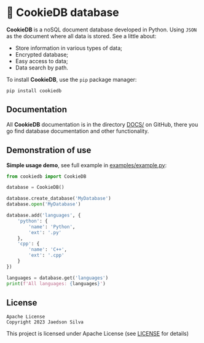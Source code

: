 # 🍪 CookieDB database

**CookieDB** is a noSQL document database developed in Python. Using `JSON` as the document where all data is stored. See a little about:

- Store information in various types of data;
- Encrypted database;
- Easy access to data;
- Data search by path.

To install **CookieDB**, use the `pip` package manager:

```
pip install cookiedb
```

## Documentation

All **CookieDB** documentation is in the directory [DOCS/](https://github.com/jaedsonpys/cookiedb/tree/master/DOCS) on GitHub, there you go find database documentation and other functionality.

## Demonstration of use

**Simple usage demo**, see full example in [examples/example.py](https://github.com/jaedsonpys/cookiedb/blob/master/examples/example.py):

```python
from cookiedb import CookieDB

database = CookieDB()

database.create_database('MyDatabase')
database.open('MyDatabase')

database.add('languages', {
    'python': {
        'name': 'Python',
        'ext': '.py'
    },
    'cpp': {
        'name': 'C++',
        'ext': '.cpp'
    }
})

languages = database.get('languages')
print(f'All languages: {languages}')
```

## License

```
Apache License
Copyright 2023 Jaedson Silva
```

This project is licensed under Apache License (see [LICENSE](https://github.com/jaedsonpys/cookiedb/blob/master/LICENSE) for details)
